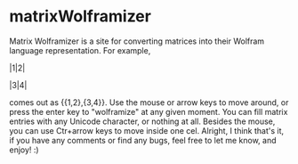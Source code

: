 # matrixWolframizer
Matrix Wolframizer is a site for converting matrices into their Wolfram language representation. For example,

|1|2|

|3|4|

comes out as {{1,2},{3,4}}.
Use the mouse or arrow keys to move around, or press the enter key to "wolframize" at any given moment. You can fill matrix entries with any Unicode character, or nothing at all. Besides the mouse, you can use Ctr+arrow keys to move inside one cel.
Alright, I think that's it, if you have any comments or find any bugs, feel free to let me know, and enjoy! :)
